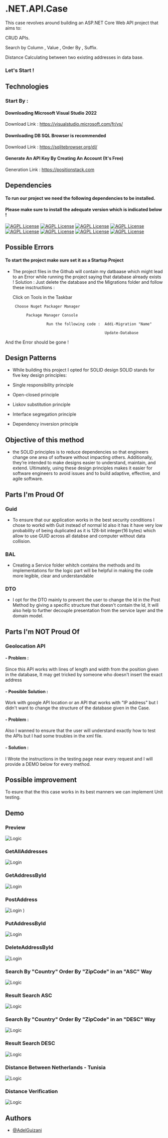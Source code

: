 # .NET.API.Case

This case revolves around building an ASP.NET Core Web API project that aims to:

CRUD APIs.

Search by Column , Value , Order By , Suffix.

Distance Calculating between two existing addresses in data base.


### Let's Start !
## Technologies

### Start By :

#### Downloading Microsoft Visual Studio 2022

Download Link : https://visualstudio.microsoft.com/fr/vs/

#### Downloading DB SQL Browser is recommended

Download Link : https://sqlitebrowser.org/dl/

#### Generate An API Key By Creating An Account (It's Free) 

Generation Link : https://positionstack.com

## Dependencies

#### To run our project we need the following dependencies to be installed.
#### Please make sure to install the adequate version which is indicated below !

[![AGPL License](https://img.shields.io/badge/Microsoft.VisualStudio.Web.CodeGeneration.Design-5.0.2%20Verison-blueviolet)](http://www.gnu.org/licenses/agpl-3.0)
[![AGPL License](https://img.shields.io/badge/Microsoft.EntityFrameworkCore.Sqlite.Core-5.0.9%20Verison-blueviolet)](http://www.gnu.org/licenses/agpl-3.0)
[![AGPL License](https://img.shields.io/badge/Microsoft.EntityFrameworkCore.SqlServer-5.0.9%20Verison-blueviolet)](http://www.gnu.org/licenses/agpl-3.0)
[![AGPL License](https://img.shields.io/badge/Microsoft.EntityFrameworkCore.Sqlite-5.0.9%20Verison-blueviolet)](http://www.gnu.org/licenses/agpl-3.0)
[![AGPL License](https://img.shields.io/badge/Microsoft.EntityFrameworkCore.Tools-5.0.9%20Verison-blueviolet)](http://www.gnu.org/licenses/agpl-3.0)
[![AGPL License](https://img.shields.io/badge/Microsoft.EntityFrameworkCore-5.0.9%20Verison-blueviolet)](http://www.gnu.org/licenses/agpl-3.0)
[![AGPL License](https://img.shields.io/badge/Swashbuckle.AspNetCore.Annotations-6.4.0%20Version-blue)](http://www.gnu.org/licenses/agpl-3.0)
[![AGPL License](https://img.shields.io/badge/Swashbuckle.AspNetCore-6.1.5%20Version-blue)](http://www.gnu.org/licenses/agpl-3.0)


## Possible Errors

#### To start the project make sure set it as a Startup Project

- The project files in the Github will contain my datbaase which might lead to an Error while running the project saying that database already exists ! 
Solution : Just delete the database and the Migrations folder and follow these insctructions :

    Click on Tools in the Taskbar

       Choose Nuget Packager Manager 
       
            Package Manager Console 

                     Run the following code :  Addi-Migration "Name"

                                               Update-Database 

And the Error should be gone ! 
    
## Design Patterns

- While building this project I opted for SOLID design
SOLID stands for five key design principles: 

- Single responsibility principle

- Open-closed principle

- Liskov substitution principle

- Interface segregation principle

- Dependency inversion principle 

## Objective of this method 

- the SOLID principles is to reduce dependencies so that engineers change one area of software without impacting others. Additionally, they’re intended to make designs easier to understand, maintain, and extend. Ultimately, using these design principles makes it easier for software engineers to avoid issues and to build adaptive, effective, and agile software.

## Parts I'm Proud Of
### Guid 
- To ensure that our application works in the best security conditions I chose to workd with Guit instead of normal Id also it has  it have very low probability of being duplicated as it is 128-bit integer(16 bytes) which allow to use GUID across all databse and computer without data collision.
### BAL
- Creating a Service folder whitch contains the methods and its implementations for the logic part will be helpful in making the code more legible, clear and understandable
### DTO
- I opt for the DTO mainly to prevent the user to change the Id in the Post Method by giving a specific structure that doesn't contain the Id, It will also help to further decouple presentation from the service layer and the domain model.

## Parts I'm NOT Proud Of
### Geolocation API
#### - Problem : 

Since this API works with lines of length and width from the position given in the database, It may get tricked by someone who doesn't insert the exact address

#### - Poosible Solution : 

 Work with google API location or an API that works with
 "IP address" but I didn't want to change the structure of the database given in the Case.
#### - Problem :
 Also I wanned to ensure that the user will understand exactly how to test the APIs but I had some troubles in the xml file.
#### - Solution :
I Wrote the instructions in the testing page near every request and I will provide a DEMO below for every method.
## Possible improvement

To esure that the this case works in its best manners we can implement Unit testing. 
## Demo
### Preview 
![Logic](https://user-images.githubusercontent.com/73751988/197685478-d99677eb-d140-4a50-a180-47e2c924ef7e.png)
### GetAllAddresses
![Login](https://user-images.githubusercontent.com/73751988/197683617-ae39cb8a-899c-455f-8674-5f2e71867519.png)

### GetAddressById
![Login](https://user-images.githubusercontent.com/73751988/197683859-bc278b88-c720-41f8-a596-8414ec41a589.png)

### PostAddress
![Login](https://user-images.githubusercontent.com/73751988/197683187-ebb12c89-78f8-4f68-9350-feec8ebac0f5.png)
)
### PutAddressById
![Login](https://user-images.githubusercontent.com/73751988/197684078-d47ec76c-b1a1-4615-bf46-f079710518d7.png)

### DeleteAddressById
![Login](https://user-images.githubusercontent.com/73751988/197684215-e34b45ff-1c84-4479-8f0d-f4d52bd5f888.png)

### Search By "Country" Order By "ZipCode" in an "ASC" Way
![Logic](https://user-images.githubusercontent.com/73751988/197684509-bfc59495-5d86-4768-b8dd-14e942283888.png)

### Result Search ASC
![Logic](https://user-images.githubusercontent.com/73751988/197684681-6e1ec9a3-d022-4f6c-b398-438f26aca733.png)

### Search By "Country" Order By "ZipCode" in an "DESC" Way
![Logic](https://user-images.githubusercontent.com/73751988/197684845-57a2cf9b-57c4-4c0c-8b86-57f950bae87c.png)

### Result Search DESC
![Logic](https://user-images.githubusercontent.com/73751988/197684957-8532d1d1-95d6-4dc3-8649-d4e8aa27a8ab.png)

### Distance Between Netherlands - Tunisia
![Logic](https://user-images.githubusercontent.com/73751988/197685174-433d59dd-4901-4566-b72f-4693b966fedf.png)

### Distance Verification
![Logic](https://user-images.githubusercontent.com/73751988/197685306-9feaf0d9-69b8-47d2-9162-1cb108657773.png)

## Authors

- [@AdelGuizani](https://github.com/GuizaniAdel)

